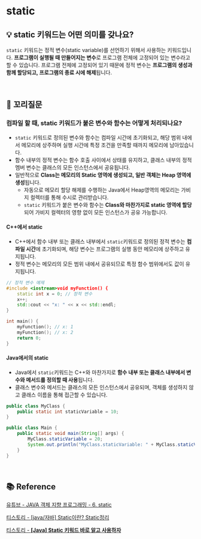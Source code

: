 # static
## 💡 static 키워드는 어떤 의미를 갖나요?
`static` 키워드는 정적 변수(static variable)를 선언하기 위해서 사용하는 키워드입니다. **프로그램이 실행될 때 만들어지는 변수**로 프로그램 전체에 고정되어 있는 변수라고 할 수 있습니다. 프로그램 전체에 고정되어 있기 때문에 정적 변수는 **프로그램의 생성과 함께 할당되고, 프로그램의 종료 시에 해제**됩니다.

<br>

## 📑 꼬리질문
### 컴파일 할  때, static 키워드가 붙은 변수와 함수는 어떻게 처리되나요?
- `static` 키워드로 정의된 변수와 함수는 컴파일 시간에 초기화되고, 해당 범위 내에서 메모리에 상주하며 실행 시간에 특정 조건을 만족할 때까지 메모리에 남아있습니다.
- 함수 내부의 정적 변수는 함수 호출 사이에서 상태를 유지하고, 클래스 내부의 정적 멤버 변수는 클래스의 모든 인스턴스에서 공유됩니다.
- 일반적으로 **Class는 메모리의 Static 영역에 생성되고, 일반 객체는 Heap 영역에 생성**됩니다.
    - 자동으로 메모리 할당 해제를 수행하는 Java에서 Heap영역의 메모리는 가비지 컬렉터를 통해 수시로 관리받습니다.
    - `static` 키워드가 붙은 변수와 함수는 **Class와 마찬가지로 static 영역에 할당**되어 가비지 컬렉터의 영향 없이 모든 인스턴스가 공유 가능합니다.

#### C++에서 static
- C++에서 함수 내부 또는 클래스 내부에서 `static`키워드로 정의된 정적 변수는 **컴파일 시간**에 초기화되며, 해당 변수는 프로그램의 실행 동안 메모리에 상주하고 유지됩니다.
- 정적 변수는 메모리의 모든 범위 내에서 공유되므로 특정 함수 범위에서도 값이 유지됩니다.
```c++
// 정적 변수 예제
#include <iostream>void myFunction() {
    static int x = 0; // 정적 변수
    x++;
    std::cout << "x: " << x << std::endl;
}   

int main() {
    myFunction(); // x: 1
    myFunction(); // x: 2
    return 0;
}
```

#### Java에서의 static
- Java에서 `static`키워드는 C++와 마찬가지로 **함수 내부 또는 클래스 내부에서 변수와 메서드를 정의할 때 사용**됩니다. 
- 클래스 변수와 메서드는 클래스의 모든 인스턴스에서 공유되며, 객체를 생성하지 않고 클래스 이름을 통해 접근할 수 있습니다.
``` java
public class MyClass {
    public static int staticVariable = 10;
}

public class Main {
    public static void main(String[] args) {
        MyClass.staticVariable = 20;
        System.out.println("MyClass.staticVariable: " + MyClass.staticVariable); // 20
    }
}
```
<br>


## 📚 Reference
[유튜브 - JAVA 객체 지향 프로그래밍 - 6. static](https://www.youtube.com/watch?v=hvTuZshZvIo) 

[티스토리 - [java/자바] Static이란? Static정리](https://mi-nya.tistory.com/251)

[티스토리 - **[Java] Static 키워드 바로 알고 사용하자**](https://vaert.tistory.com/101)